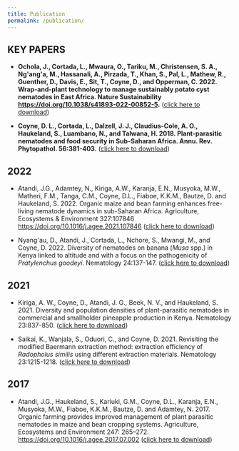 ```yaml
---
title: Publication
permalink: /publication/
--- 
```


## KEY PAPERS


- **Ochola, J., Cortada, L., Mwaura, O., Tariku, M., Christensen, S. A., Ng'ang'a, M., Hassanali, A., Pirzada, T., Khan, S., Pal, L., Mathew, R., Guenther, D., Davis, E., Sit, T., Coyne, D., and Opperman, C. 2022. Wrap-and-plant technology to manage sustainably potato cyst nematodes in East Africa. Nature Sustainability https://doi.org/10.1038/s41893-022-00852-5.**
([click here to download](./papers/Ochola_et_al_2022_nature.pdf))


- **Coyne, D. L., Cortada, L., Dalzell, J. J., Claudius-Cole, A. O., Haukeland, S., Luambano, N., and Talwana, H. 2018. Plant-parasitic nematodes and food security in Sub-Saharan Africa. Annu. Rev. Phytopathol. 56:381-403.**
([click here to download](./papers/Coyne_et_al_2018.pdf))

## 2022

- Atandi, J.G., Adamtey, N., Kiriga, A.W., Karanja, E.N., Musyoka, M.W., Matheri, F.M., Tanga, C.M., Coyne, D.L., Fiaboe, K.K.M., Bautze, D. and Haukeland, S. 2022. Organic maize and bean farming enhances free-living nematode dynamics in sub-Saharan Africa. Agriculture, Ecosystems & Environment 327:107846 https://doi.org/10.1016/j.agee.2021.107846 ([click here to download](./papers/Atandi_et_al_2022.pdf))

- Nyang'au, D., Atandi, J., Cortada, L., Nchore, S., Mwangi, M., and Coyne, D. 2022. Diversity of nematodes on banana (*Musa* spp.) in Kenya linked to altitude and with a focus on the pathogenicity of *Pratylenchus goodeyi*. Nematology 24:137-147.
([click here to download](./papers/Nyangau_et_al_2021.pdf))

## 2021
- Kiriga, A. W., Coyne, D., Atandi, J. G., Beek, N. V., and Haukeland, S. 2021. Diversity and population densities of plant-parasitic nematodes in commercial and smallholder pineapple production in Kenya. Nematology 23:837-850.
([click here to download](./papers/Kiriga_et_al_2021.pdf))

- Saikai, K., Wanjala, S., Oduori, C., and Coyne, D. 2021. Revisiting the modified Baermann extraction method: extraction efficiency of *Radopholus similis* using different extraction materials. Nematology 23:1215-1218.
([click here to download](./papers/Saikai_et_al_2021.pdf))

## 2017
- Atandi, J.G., Haukeland, S., Kariuki, G.M., Coyne, D.L., Karanja, E.N., Musyoka, M.W., Fiaboe, K.K.M., Bautze, D. and Adamtey, N. 2017. Organic farming provides improved management of plant parasitic nematodes in maize and bean cropping systems. Agriculture, Ecosystems and Environment 247: 265–272. https://doi.org/10.1016/j.agee.2017.07.002 ([click here to download](./papers/Atandi_et_al_2017.pdf))

